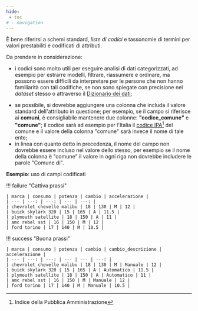 ```yaml
---
hide:
 - toc
# - navigation
---
```


È bene riferirsi a schemi standard, *liste di codici* e tassonomie di termini per valori prestabiliti  e codificati di attributi.

Da prendere in considerazione:

  - i codici sono molto utili per eseguire analisi di dati categorizzati, ad esempio per estrarre modelli, filtrare, riassumere e ordinare, ma possono essere difficili da interpretare per le persone che non hanno familiarità con tali codifiche, se non sono spiegate con precisione nel *dataset* stesso o attraverso il [Dizionario dei dati](../dizionario_dati.md);
  <!--- - l'allegato I di questa guida (⚠️ **ancora da scrivere**) fornisce una panoramica dei termini riutilizzabili, comprese le tassonomie, le classificazioni e gli standard nazionali e internazionali armonizzati; --->
  - se possibile, si dovrebbe aggiungere una colonna che includa il valore standard dell'attributo in questione; per esempio, se il campo si riferisce ai **comuni**, è consigliabile mantenere due colonne: **"codice_comune"** e **"comune"**; il codice sarà ad esempio per l'Italia il [codice IPA](https://www.indicepa.gov.it/)[^1] del comune e il valore della colonna "comune" sarà invece il nome di tale ente;
  - in linea con quanto detto in precedenza, il nome del campo non dovrebbe essere incluso nel valore dello stesso, per esempio se il nome della colonna è "comune" il valore in ogni riga non dovrebbe includere le parole "Comune di".

[^1]: Indice della Pubblica Amministrazione

**Esempio**: uso di campi codificati

!!! failure "Cattiva prassi"


    | marca | consumo | potenza | cambio | accelerazione |
    | --- | ---: | ---: | --- | ---: |
    | chevrolet chevelle malibu | 18 | 130 | M | 12 |
    | buick skylark 320 | 15 | 165 | A | 11.5 |
    | plymouth satellite | 18 | 150 | A | 11 |
    | amc rebel sst | 16 | 150 | M | 12 |
    | ford torino | 17 | 140 | M | 10.5 |

!!! success "Buona prassi"

    | marca | consumo | potenza | cambio | cambio_descrizione | accelerazione |
    | --- | ---: | ---: | --- | --- | ---: |
    | chevrolet chevelle malibu | 18 | 130 | M | Manuale | 12 |
    | buick skylark 320 | 15 | 165 | A | Automatico | 11.5 |
    | plymouth satellite | 18 | 150 | A | Automatico | 11 |
    | amc rebel sst | 16 | 150 | M | Manuale | 12 |
    | ford torino | 17 | 140 | M | Manuale | 10.5 |
